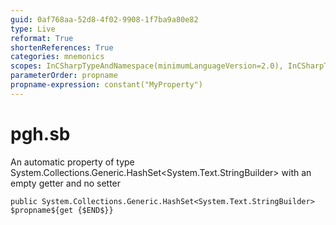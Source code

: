 ```yaml
---
guid: 0af768aa-52d8-4f02-9908-1f7ba9a80e82
type: Live
reformat: True
shortenReferences: True
categories: mnemonics
scopes: InCSharpTypeAndNamespace(minimumLanguageVersion=2.0), InCSharpTypeMember(minimumLanguageVersion=2.0)
parameterOrder: propname
propname-expression: constant("MyProperty")
---
```


# pgh.sb

An automatic property of type System.Collections.Generic.HashSet<System.Text.StringBuilder> with an empty getter and no setter

```
public System.Collections.Generic.HashSet<System.Text.StringBuilder> $propname${get {$END$}}
```

